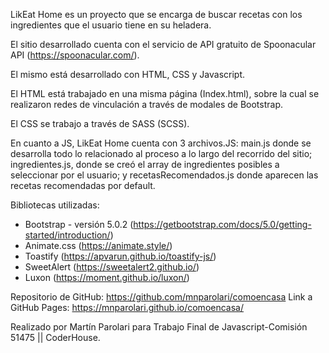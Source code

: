 LikEat Home es un proyecto que se encarga de buscar recetas con los ingredientes que el usuario tiene en su heladera. 

El sitio desarrollado cuenta con el servicio de API gratuito de Spoonacular API (https://spoonacular.com/).

El mismo está desarrollado con HTML, CSS y Javascript.

El HTML está trabajado en una misma página (Index.html), sobre la cual se realizaron redes de vinculación a través de modales de Bootstrap.

El CSS se trabajo a través de SASS (SCSS).

En cuanto a JS, LikEat Home cuenta con 3 archivos.JS: main.js donde se desarrolla todo lo relacionado al proceso a lo largo del recorrido del sitio; ingredientes.js, donde se creó el array de ingredientes posibles a seleccionar por el usuario; y recetasRecomendados.js donde aparecen las recetas recomendadas por default.

Bibliotecas utilizadas: 
- Bootstrap - versión 5.0.2 (https://getbootstrap.com/docs/5.0/getting-started/introduction/)
- Animate.css (https://animate.style/)
- Toastify (https://apvarun.github.io/toastify-js/)
- SweetAlert (https://sweetalert2.github.io/)
- Luxon (https://moment.github.io/luxon/)

Repositorio de GitHub: https://github.com/mnparolari/comoencasa
Link a GitHub Pages: https://mnparolari.github.io/comoencasa/

Realizado por Martín Parolari para Trabajo Final de Javascript-Comisión 51475 || CoderHouse. 
